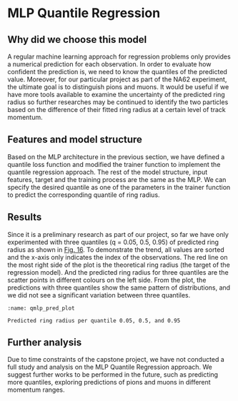# MLP Quantile Regression

## Why did we choose this model

A regular machine learning approach for regression problems only provides a numerical prediction for each observation. In order to evaluate how confident the prediction is, we need to know the quantiles of the predicted value. Moreover, for our particular project as part of the NA62 experiment, the ultimate goal is to distinguish pions and muons. It would be useful if we have more tools available to examine the uncertainty of the predicted ring radius so further researches may be continued to identify the two particles based on the difference of their fitted ring radius at a certain level of track momentum.

## Features and model structure

Based on the MLP architecture in the previous section, we have defined a quantile loss function and modified the trainer function to implement the quantile regression approach. The rest of the model structure, input features, target and the training process are the same as the MLP. We can specify the desired quantile as one of the parameters in the trainer function to predict the corresponding quantile of ring radius.

## Results

Since it is a preliminary research as part of our project, so far we have only experimented with three quantiles (q = 0.05, 0.5, 0.95) of predicted ring radius as shown in [Fig. 16](qmlp_pred_plot). To demonstrate the trend, all values are sorted and the x-axis only indicates the index of the observations. The red line on the most right side of the plot is the theoretical ring radius (the target of the regression model). And the predicted ring radius for three quantiles are the scatter points in different colours on the left side. From the plot, the predictions with three quantiles show the same pattern of distributions, and we did not see a significant variation between three quantiles.

```{figure} ../../../../../figures/qmlp_pred_plot.png
:name: qmlp_pred_plot

Predicted ring radius per quantile 0.05, 0.5, and 0.95
```

## Further analysis

Due to time constraints of the capstone project, we have not conducted a full study and analysis on the MLP Quantile Regression approach. We suggest further works to be performed in the future, such as predicting more quantiles, exploring predictions of pions and muons in different momentum ranges.
